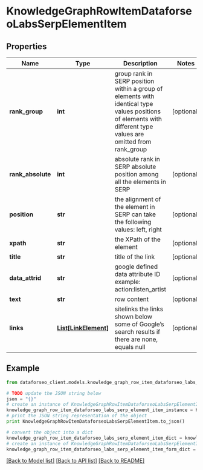 # KnowledgeGraphRowItemDataforseoLabsSerpElementItem


## Properties

Name | Type | Description | Notes
------------ | ------------- | ------------- | -------------
**rank_group** | **int** | group rank in SERP position within a group of elements with identical type values positions of elements with different type values are omitted from rank_group | [optional] 
**rank_absolute** | **int** | absolute rank in SERP absolute position among all the elements in SERP | [optional] 
**position** | **str** | the alignment of the element in SERP can take the following values: left, right | [optional] 
**xpath** | **str** | the XPath of the element | [optional] 
**title** | **str** | title of the link | [optional] 
**data_attrid** | **str** | google defined data attribute ID example: action:listen_artist | [optional] 
**text** | **str** | row content | [optional] 
**links** | [**List[LinkElement]**](LinkElement.md) | sitelinks the links shown below some of Google’s search results if there are none, equals null | [optional] 

## Example

```python
from dataforseo_client.models.knowledge_graph_row_item_dataforseo_labs_serp_element_item import KnowledgeGraphRowItemDataforseoLabsSerpElementItem

# TODO update the JSON string below
json = "{}"
# create an instance of KnowledgeGraphRowItemDataforseoLabsSerpElementItem from a JSON string
knowledge_graph_row_item_dataforseo_labs_serp_element_item_instance = KnowledgeGraphRowItemDataforseoLabsSerpElementItem.from_json(json)
# print the JSON string representation of the object
print KnowledgeGraphRowItemDataforseoLabsSerpElementItem.to_json()

# convert the object into a dict
knowledge_graph_row_item_dataforseo_labs_serp_element_item_dict = knowledge_graph_row_item_dataforseo_labs_serp_element_item_instance.to_dict()
# create an instance of KnowledgeGraphRowItemDataforseoLabsSerpElementItem from a dict
knowledge_graph_row_item_dataforseo_labs_serp_element_item_form_dict = knowledge_graph_row_item_dataforseo_labs_serp_element_item.from_dict(knowledge_graph_row_item_dataforseo_labs_serp_element_item_dict)
```
[[Back to Model list]](../README.md#documentation-for-models) [[Back to API list]](../README.md#documentation-for-api-endpoints) [[Back to README]](../README.md)


